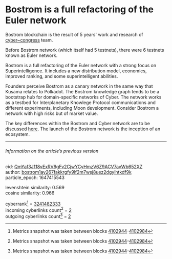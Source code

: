 # Bostrom is a full refactoring of the Euler network

Bostrom blockchain is the result of 5 years' work and research of [cyber~congress](https://github.com/cybercongress/) team.

Before Bostrom network (which itself had 5 testnets), there were 6 testnets known as Euler network.

Bostrom is a full refactoring of the Euler network with a strong focus on Superintelligence. It includes a new distribution model, economics, improved ranking, and some superintelligent abilities.

Founders perceive Bostrom as a canary network in the same way that Kusama relates to Polkadot. The Bostrom knowledge graph tends to be a bootstrap hub for domain-specific networks of Cyber. The network works as a testbed for Interplanetary Knowlege Protocol communications and different experiments, including Moon development. Consider Bostrom a network with high risks but of market value.

The key differences within the Bostrom and Cyber network are to be discussed [here](https://cyb.ai/search/bostrom%20vs%20cyber). The launch of the Bostrom network is the inception of an ecosystem.

---

###### Information on the article’s previous version  

cid: [QmYaf3J118vExRV6gFv2CjwYCyHmzV6Z9ACV7avWb652XZ](https://cyb.ai/ipfs/QmYaf3J118vExRV6gFv2CjwYCyHmzV6Z9ACV7avWb652XZ)  
author: [bostrom1ay267fakkrgfy9lf2m7wsj8uez2dgylhtkdf9k](https://cyb.ai/network/bostrom/contract/bostrom1ay267fakkrgfy9lf2m7wsj8uez2dgylhtkdf9k)  
particle_epoch: 1647415543  

levenshtein similarity: 0.569  
cosine similarity: 0.966  

cyberrank[^1] = [3241482333](https://lcd.bostrom.cybernode.ai/cyber/rank/v1beta1/rank/rank/QmYaf3J118vExRV6gFv2CjwYCyHmzV6Z9ACV7avWb652XZ)  
incoming cyberlinks count[^1] = [2](https://lcd.bostrom.cybernode.ai/cyber/rank/v1beta1/rank/backlinks/QmYaf3J118vExRV6gFv2CjwYCyHmzV6Z9ACV7avWb652XZ?pagination.page=0&pagination.per_page=1000)  
outgoing cyberlinks count[^1] = [2](https://lcd.bostrom.cybernode.ai/cyber/rank/v1beta1/rank/search/QmYaf3J118vExRV6gFv2CjwYCyHmzV6Z9ACV7avWb652XZ??pagination.page=0&pagination.per_page=1000)  

[^1]: Metrics snapshot was taken between blocks [4102944](https://cyb.ai/network/bostrom/block/4102944)-[4102984](https://cyb.ai/network/bostrom/block/4102984)

